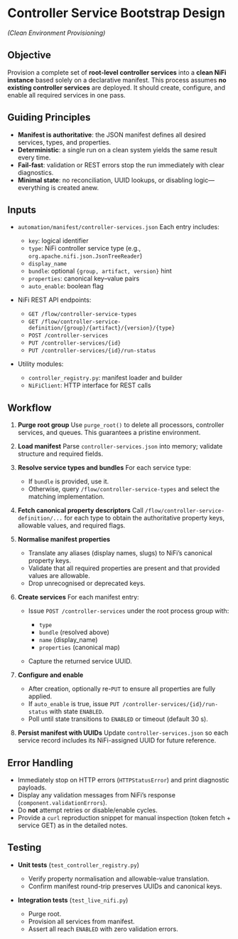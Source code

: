 # Controller Service Bootstrap Design

*(Clean Environment Provisioning)*

## Objective

Provision a complete set of **root-level controller services** into a **clean NiFi instance** based solely on a declarative manifest.
This process assumes **no existing controller services** are deployed. It should create, configure, and enable all required services in one pass.

## Guiding Principles

* **Manifest is authoritative**: the JSON manifest defines all desired services, types, and properties.
* **Deterministic**: a single run on a clean system yields the same result every time.
* **Fail-fast**: validation or REST errors stop the run immediately with clear diagnostics.
* **Minimal state**: no reconciliation, UUID lookups, or disabling logic—everything is created anew.

## Inputs

* `automation/manifest/controller-services.json`
  Each entry includes:

  * `key`: logical identifier
  * `type`: NiFi controller service type (e.g., `org.apache.nifi.json.JsonTreeReader`)
  * `display_name`
  * `bundle`: optional `{group, artifact, version}` hint
  * `properties`: canonical key–value pairs
  * `auto_enable`: boolean flag

* NiFi REST API endpoints:

  * `GET /flow/controller-service-types`
  * `GET /flow/controller-service-definition/{group}/{artifact}/{version}/{type}`
  * `POST /controller-services`
  * `PUT /controller-services/{id}`
  * `PUT /controller-services/{id}/run-status`

* Utility modules:

  * `controller_registry.py`: manifest loader and builder
  * `NiFiClient`: HTTP interface for REST calls

## Workflow

1. **Purge root group**
   Use `purge_root()` to delete all processors, controller services, and queues.
   This guarantees a pristine environment.

2. **Load manifest**
   Parse `controller-services.json` into memory; validate structure and required fields.

3. **Resolve service types and bundles**
   For each service type:

   * If `bundle` is provided, use it.
   * Otherwise, query `/flow/controller-service-types` and select the matching implementation.

4. **Fetch canonical property descriptors**
   Call `/flow/controller-service-definition/...` for each type to obtain the authoritative property keys, allowable values, and required flags.

5. **Normalise manifest properties**

   * Translate any aliases (display names, slugs) to NiFi’s canonical property keys.
   * Validate that all required properties are present and that provided values are allowable.
   * Drop unrecognised or deprecated keys.

6. **Create services**
   For each manifest entry:

   * Issue `POST /controller-services` under the root process group with:

     * `type`
     * `bundle` (resolved above)
     * `name` (display_name)
     * `properties` (canonical map)
   * Capture the returned service UUID.

7. **Configure and enable**

   * After creation, optionally re-`PUT` to ensure all properties are fully applied.
   * If `auto_enable` is true, issue
     `PUT /controller-services/{id}/run-status` with state `ENABLED`.
   * Poll until state transitions to `ENABLED` or timeout (default 30 s).

8. **Persist manifest with UUIDs**
   Update `controller-services.json` so each service record includes its NiFi-assigned UUID for future reference.

## Error Handling

* Immediately stop on HTTP errors (`HTTPStatusError`) and print diagnostic payloads.
* Display any validation messages from NiFi’s response (`component.validationErrors`).
* Do **not** attempt retries or disable/enable cycles.
* Provide a `curl` reproduction snippet for manual inspection (token fetch + service GET) as in the detailed notes.

## Testing

* **Unit tests** (`test_controller_registry.py`)

  * Verify property normalisation and allowable-value translation.
  * Confirm manifest round-trip preserves UUIDs and canonical keys.
* **Integration tests** (`test_live_nifi.py`)

  * Purge root.
  * Provision all services from manifest.
  * Assert all reach `ENABLED` with zero validation errors.

